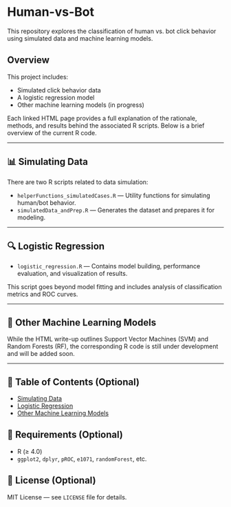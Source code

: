 # Human-vs-Bot

This repository explores the classification of human vs. bot click behavior using simulated data and machine learning models.

## Overview

This project includes:
- Simulated click behavior data
- A logistic regression model
- Other machine learning models (in progress)

Each linked HTML page provides a full explanation of the rationale, methods, and results behind the associated R scripts. Below is a brief overview of the current R code.

---

## 📊 Simulating Data

There are two R scripts related to data simulation:
- `helperFunctions_simulatedCases.R` — Utility functions for simulating human/bot behavior.
- `simulatedData_andPrep.R` — Generates the dataset and prepares it for modeling.

---

## 🔍 Logistic Regression

- `logistic_regression.R` — Contains model building, performance evaluation, and visualization of results.

This script goes beyond model fitting and includes analysis of classification metrics and ROC curves.

---

## 🤖 Other Machine Learning Models

While the HTML write-up outlines Support Vector Machines (SVM) and Random Forests (RF), the corresponding R code is still under development and will be added soon.

---

## 📌 Table of Contents (Optional)
- [Simulating Data](#-simulating-data)
- [Logistic Regression](#-logistic-regression)
- [Other Machine Learning Models](#-other-machine-learning-models)

## 🧪 Requirements (Optional)
- R (≥ 4.0)
- `ggplot2`, `dplyr`, `pROC`, `e1071`, `randomForest`, etc.

## 📄 License (Optional)
MIT License — see `LICENSE` file for details.
